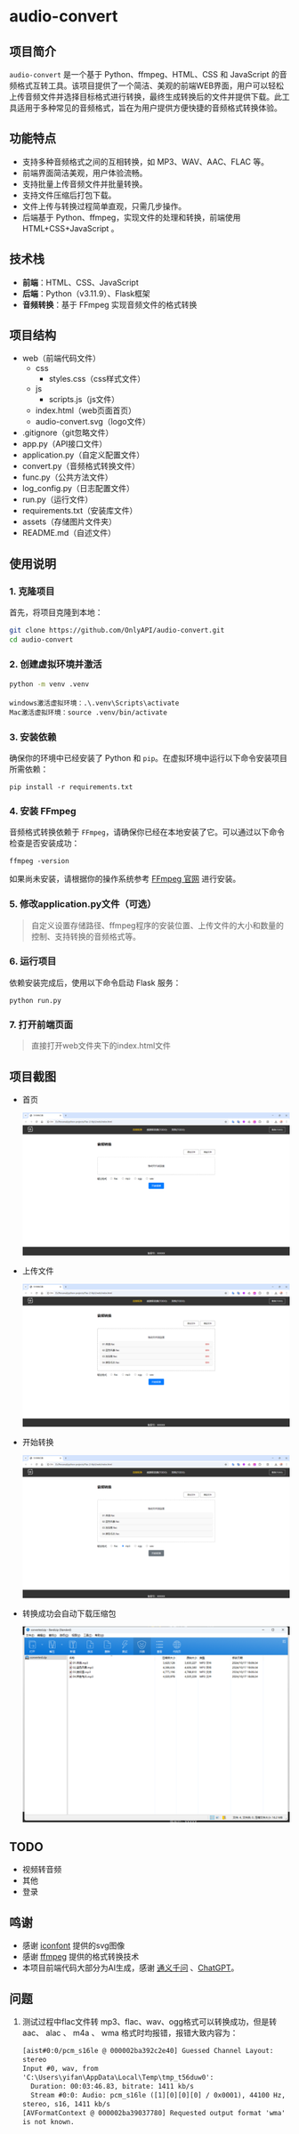 # audio-convert

## 项目简介

`audio-convert` 是一个基于 Python、ffmpeg、HTML、CSS 和 JavaScript 的音频格式互转工具。该项目提供了一个简洁、美观的前端WEB界面，用户可以轻松上传音频文件并选择目标格式进行转换，最终生成转换后的文件并提供下载。此工具适用于多种常见的音频格式，旨在为用户提供方便快捷的音频格式转换体验。

## 功能特点
- 支持多种音频格式之间的互相转换，如 MP3、WAV、AAC、FLAC 等。
- 前端界面简洁美观，用户体验流畅。
- 支持批量上传音频文件并批量转换。
- 支持文件压缩后打包下载。
- 文件上传与转换过程简单直观，只需几步操作。
- 后端基于 Python、ffmpeg，实现文件的处理和转换，前端使用 HTML+CSS+JavaScript 。

## 技术栈
- **前端**：HTML、CSS、JavaScript
- **后端**：Python（v3.11.9）、Flask框架
- **音频转换**：基于 FFmpeg 实现音频文件的格式转换

## 项目结构

- web（前端代码文件）
  - css
    - styles.css（css样式文件）
  - js
    - scripts.js（js文件）
  - index.html（web页面首页）
  - audio-convert.svg（logo文件）
- .gitignore（git忽略文件）
- app.py（API接口文件）
- application.py（自定义配置文件）
- convert.py（音频格式转换文件）
- func.py（公共方法文件）
- log_config.py（日志配置文件）
- run.py（运行文件）
- requirements.txt（安装库文件）
- assets（存储图片文件夹）
- README.md（自述文件）



## 使用说明

### 1. 克隆项目

首先，将项目克隆到本地：

```bash
git clone https://github.com/OnlyAPI/audio-convert.git
cd audio-convert
```

### 2. 创建虚拟环境并激活

```bash
python -m venv .venv

windows激活虚拟环境：.\.venv\Scripts\activate
Mac激活虚拟环境：source .venv/bin/activate
```

### 3. 安装依赖

确保你的环境中已经安装了 Python 和 `pip`。在虚拟环境中运行以下命令安装项目所需依赖：

```shell
pip install -r requirements.txt
```

### 4. 安装 FFmpeg

音频格式转换依赖于 `FFmpeg`，请确保你已经在本地安装了它。可以通过以下命令检查是否安装成功：

```
ffmpeg -version
```

如果尚未安装，请根据你的操作系统参考 [FFmpeg 官网](https://ffmpeg.org/download.html) 进行安装。

### 5. 修改application.py文件（可选）

> 自定义设置存储路径、ffmpeg程序的安装位置、上传文件的大小和数量的控制、支持转换的音频格式等。

### 6. 运行项目

依赖安装完成后，使用以下命令启动 Flask 服务：

```
python run.py
```

### 7. 打开前端页面

> 直接打开web文件夹下的index.html文件



##  项目截图 

- 首页

  ![1729159445723](assets/1729159445723.png)



- 上传文件

  ![1729159518127](assets/1729159518127.png)



- 开始转换

  ![1729159549040](assets/1729159549040.png)



- 转换成功会自动下载压缩包

  ![1729159813498]( assets/1729159813498.png)



## TODO

- 视频转音频
- 其他
- 登录



## 鸣谢

- 感谢 [iconfont](https://www.iconfont.cn/search/index?searchType=icon&q=%E9%9F%B3%E9%A2%91%E8%BD%AC%E6%8D%A2) 提供的svg图像
- 感谢 [ffmpeg](https://ffmpeg.org/) 提供的格式转换技术
- 本项目前端代码大部分为AI生成，感谢 [通义千问](https://tongyi.aliyun.com/qianwen/) 、[ChatGPT](https://chatgpt.com/)。



## 问题

1. 测试过程中flac文件转 mp3、flac、wav、ogg格式可以转换成功，但是转 aac、 alac 、 m4a 、 wma 格式时均报错，报错大致内容为：

   ```
   [aist#0:0/pcm_s16le @ 000002ba392c2e40] Guessed Channel Layout: stereo
   Input #0, wav, from 'C:\Users\yifan\AppData\Local\Temp\tmp_t56duw0':
     Duration: 00:03:46.83, bitrate: 1411 kb/s
     Stream #0:0: Audio: pcm_s16le ([1][0][0][0] / 0x0001), 44100 Hz, stereo, s16, 1411 kb/s
   [AVFormatContext @ 000002ba39037780] Requested output format 'wma' is not known.
   ```

   

